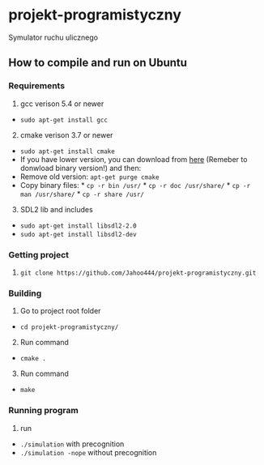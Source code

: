 # projekt-programistyczny
Symulator ruchu ulicznego

## How to compile and run on Ubuntu
### Requirements
1. gcc verison 5.4 or newer
  * `sudo apt-get install gcc`
2. cmake verison 3.7 or newer
  * `sudo apt-get install cmake`
  * If you have lower version, you can download from [here](https://cmake.org/download/) (Remeber to donwload binary version!) and then:
   * Remove old version: `apt-get purge cmake`
   * Copy binary files:
    * `cp -r bin /usr/`
    * `cp -r doc /usr/share/`
    * `cp -r man /usr/share/`
    * `cp -r share /usr/`
3. SDL2 lib and includes
  * `sudo apt-get install libsdl2-2.0`
  * `sudo apt-get install libsdl2-dev`
### Getting project
1. `git clone https://github.com/Jahoo444/projekt-programistyczny.git`
### Building
1. Go to project root folder
  * `cd projekt-programistyczny/`
2. Run command
  * `cmake .`
3. Run command
  * `make`
### Running program
1. run
  * `./simulation` with precognition
  * `./simulation -nope` without precognition
